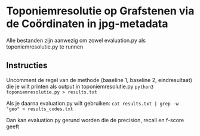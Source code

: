 # Toponiemresolutie op Grafstenen via de Coördinaten in jpg-metadata

Alle bestanden zijn aanwezig om zowel evaluation.py als toponiemresolutie.py te runnen

## Instructies

Uncomment de regel van de methode (baseline 1, baseline 2, eindresultaat) die je wilt printen als output in toponiemresolutie.py
```python3 toponiemresolutie.py > results.txt```

Als je daarna evaluation.py wilt gebruiken:
```cat results.txt | grep -w "geo" > results_codes.txt```

Dan kan evaluation.py gerund worden die de precision, recall en f-score geeft

